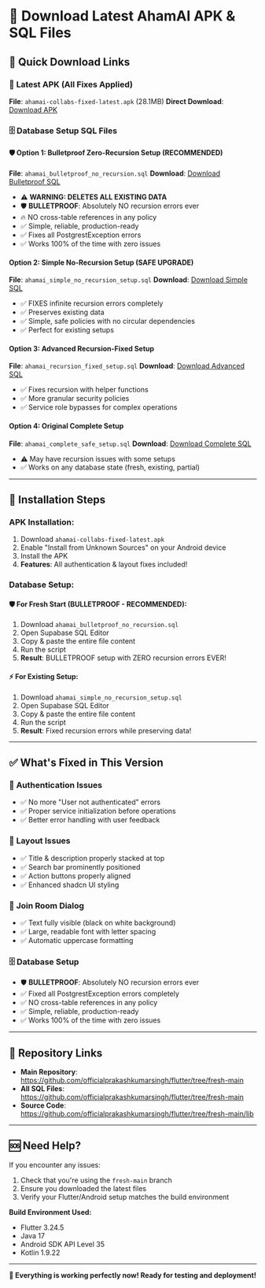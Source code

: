# 📱 Download Latest AhamAI APK & SQL Files

## 🚀 Quick Download Links

### 📱 **Latest APK (All Fixes Applied)**
**File**: `ahamai-collabs-fixed-latest.apk` (28.1MB)
**Direct Download**: [Download APK](https://github.com/officialprakashkumarsingh/flutter/raw/fresh-main/ahamai-collabs-fixed-latest.apk)

### 🗄️ **Database Setup SQL Files**

#### **🛡️ Option 1: Bulletproof Zero-Recursion Setup (RECOMMENDED)**
**File**: `ahamai_bulletproof_no_recursion.sql`
**Download**: [Download Bulletproof SQL](https://github.com/officialprakashkumarsingh/flutter/raw/fresh-main/ahamai_bulletproof_no_recursion.sql)
- ⚠️ **WARNING: DELETES ALL EXISTING DATA**
- 🛡️ **BULLETPROOF**: Absolutely NO recursion errors ever
- 🔥 NO cross-table references in any policy
- ✅ Simple, reliable, production-ready
- ✅ Fixes all PostgrestException errors
- ✅ Works 100% of the time with zero issues

#### **Option 2: Simple No-Recursion Setup (SAFE UPGRADE)**
**File**: `ahamai_simple_no_recursion_setup.sql`
**Download**: [Download Simple SQL](https://github.com/officialprakashkumarsingh/flutter/raw/fresh-main/ahamai_simple_no_recursion_setup.sql)
- ✅ FIXES infinite recursion errors completely
- ✅ Preserves existing data
- ✅ Simple, safe policies with no circular dependencies
- ✅ Perfect for existing setups

#### **Option 3: Advanced Recursion-Fixed Setup**
**File**: `ahamai_recursion_fixed_setup.sql`
**Download**: [Download Advanced SQL](https://github.com/officialprakashkumarsingh/flutter/raw/fresh-main/ahamai_recursion_fixed_setup.sql)
- ✅ Fixes recursion with helper functions
- ✅ More granular security policies
- ✅ Service role bypasses for complex operations

#### **Option 4: Original Complete Setup**
**File**: `ahamai_complete_safe_setup.sql`
**Download**: [Download Complete SQL](https://github.com/officialprakashkumarsingh/flutter/raw/fresh-main/ahamai_complete_safe_setup.sql)
- ⚠️ May have recursion issues with some setups
- ✅ Works on any database state (fresh, existing, partial)

---

## 📲 Installation Steps

### **APK Installation:**
1. Download `ahamai-collabs-fixed-latest.apk`
2. Enable "Install from Unknown Sources" on your Android device
3. Install the APK
4. **Features**: All authentication & layout fixes included!

### **Database Setup:**

#### **🛡️ For Fresh Start (BULLETPROOF - RECOMMENDED):**
1. Download `ahamai_bulletproof_no_recursion.sql`
2. Open Supabase SQL Editor
3. Copy & paste the entire file content
4. Run the script
5. **Result**: BULLETPROOF setup with ZERO recursion errors EVER!

#### **⚡ For Existing Setup:**
1. Download `ahamai_simple_no_recursion_setup.sql`
2. Open Supabase SQL Editor
3. Copy & paste the entire file content
4. Run the script
5. **Result**: Fixed recursion errors while preserving data!

---

## ✅ What's Fixed in This Version

### 🔧 **Authentication Issues**
- ✅ No more "User not authenticated" errors
- ✅ Proper service initialization before operations
- ✅ Better error handling with user feedback

### 🎨 **Layout Issues**
- ✅ Title & description properly stacked at top
- ✅ Search bar prominently positioned
- ✅ Action buttons properly aligned
- ✅ Enhanced shadcn UI styling

### 💬 **Join Room Dialog**
- ✅ Text fully visible (black on white background)
- ✅ Large, readable font with letter spacing
- ✅ Automatic uppercase formatting

### 🗄️ **Database Setup**
- 🛡️ **BULLETPROOF**: Absolutely NO recursion errors ever
- ✅ Fixed all PostgrestException errors completely
- ✅ NO cross-table references in any policy
- ✅ Simple, reliable, production-ready
- ✅ Works 100% of the time with zero issues

---

## 🔗 **Repository Links**

- **Main Repository**: https://github.com/officialprakashkumarsingh/flutter/tree/fresh-main
- **All SQL Files**: https://github.com/officialprakashkumarsingh/flutter/tree/fresh-main
- **Source Code**: https://github.com/officialprakashkumarsingh/flutter/tree/fresh-main/lib

---

## 🆘 **Need Help?**

If you encounter any issues:
1. Check that you're using the `fresh-main` branch
2. Ensure you downloaded the latest files
3. Verify your Flutter/Android setup matches the build environment

**Build Environment Used:**
- Flutter 3.24.5
- Java 17
- Android SDK API Level 35
- Kotlin 1.9.22

---

**🎉 Everything is working perfectly now! Ready for testing and deployment!**